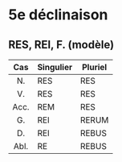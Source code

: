 # 5e déclinaison
## RES, REI, F. (modèle)

| Cas  | Singulier | Pluriel   |
| :--: | --------- | --------- |
| N.   | RES       | RES    |
| V.   | RES       | RES    |
| Acc. | REM       | RES   |
| G.   | REI       | RERUM |
| D.   | REI       | REBUS   |
| Abl. | RE        | REBUS   |